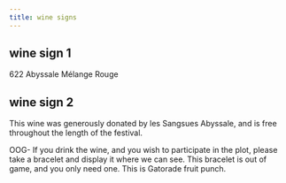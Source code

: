 ```yaml
---
title: wine signs
---
```


## wine sign 1

622 Abyssale Mélange Rouge

## wine sign 2

This wine was generously donated by les Sangsues Abyssale, and is free throughout the length of the festival. 

OOG- If you drink the wine, and you wish to participate in the plot, please take a bracelet and display it where we can see. This bracelet is out of game, and you only need one. This is Gatorade fruit punch.